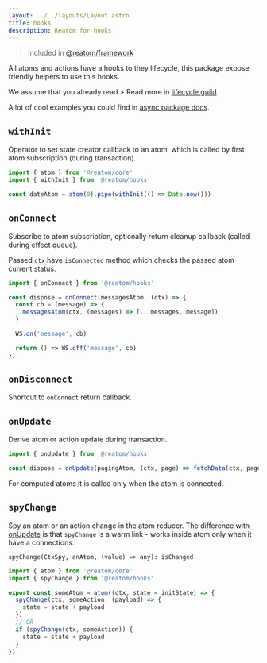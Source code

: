 ```yaml
---
layout: ../../layouts/Layout.astro
title: hooks
description: Reatom for hooks
---
```


> included in [@reatom/framework](/packages/framework)

All atoms and actions have a hooks to they lifecycle, this package expose friendly helpers to use this hooks.

We assume that you already read > Read more in [lifecycle guild](/guides/lifecycle).

A lot of cool examples you could find in [async package docs](/packages/async).

## `withInit`

Operator to set state creator callback to an atom, which is called by first atom subscription (during transaction).

```ts
import { atom } from '@reatom/core'
import { withInit } from '@reatom/hooks'

const dateAtom = atom(0).pipe(withInit(() => Date.now()))
```

## `onConnect`

Subscribe to atom subscription, optionally return cleanup callback (called during effect queue).

Passed `ctx` have `isConnected` method which checks the passed atom current status.

```ts
import { onConnect } from '@reatom/hooks'

const dispose = onConnect(messagesAtom, (ctx) => {
  const cb = (message) => {
    messagesAtom(ctx, (messages) => [...messages, message])
  }

  WS.on('message', cb)

  return () => WS.off('message', cb)
})
```

## `onDisconnect`

Shortcut to `onConnect` return callback.

## `onUpdate`

Derive atom or action update during transaction.

```ts
import { onUpdate } from '@reatom/hooks'

const dispose = onUpdate(pagingAtom, (ctx, page) => fetchData(ctx, page))
```

For computed atoms it is called only when the atom is connected.

<!-- Very simplified example of lazy analytics connection.

```ts
// analytics.ts
import { isAtom } from '@reatom/core'
import { onUpdate } from '@reatom/hooks'
import * as moduleA from '~/module-a'
// ...
import * as moduleN from '~/module-N'

for (const mod of [moduleA, moduleN]) {
  for (const name of Object.keys(mod)) {
    if (isAtom(mod[name])) {
      onUpdate(mod[name], (ctx, data) => analyticsService.send(name, data))
    }
  }
}
``` -->

## `spyChange`

Spy an atom or an action change in the atom reducer. The difference with [onUpdate](#onupdate) is that `spyChange` is a warm link - works inside atom only when it have a connections.

`spyChange(CtxSpy, anAtom, (value) => any): isChanged`

```ts
import { atom } from '@reatom/core'
import { spyChange } from '@reatom/hooks'

export const someAtom = atom((ctx, state = initState) => {
  spyChange(ctx, someAction, (payload) => {
    state = state + payload
  })
  // OR
  if (spyChange(ctx, someAction)) {
    state = state + payload
  }
})
```

<!-- ## `controlConnection` -->

<!-- ## `isConnected` -->
